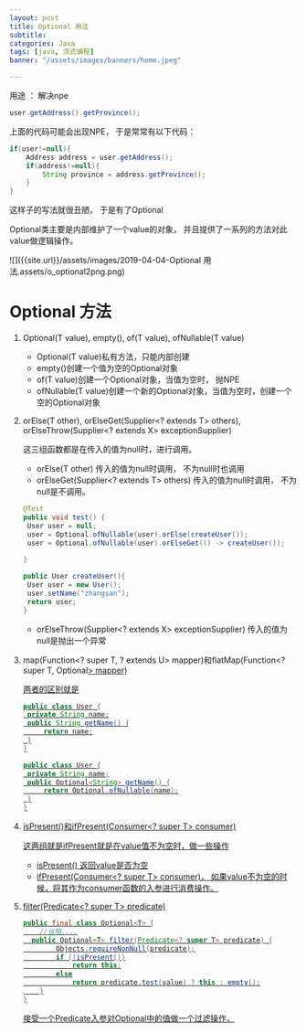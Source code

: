 ```yaml
---
layout: post
title: Optional 用法
subtitle:
categories: Java
tags: [java, 流式编程]
banner: "/assets/images/banners/home.jpeg"

---
```


用途 ： 解决npe

```java
user.getAddress().getProvince();
```

上面的代码可能会出现NPE， 于是常常有以下代码：

```java
if(user!=null){
	Address address = user.getAddress();
	if(address!=null){
		String province = address.getProvince();
	}
}
```

这样子的写法就很丑陋， 于是有了Optional

Optional类主要是内部维护了一个value的对象， 并且提供了一系列的方法对此value做逻辑操作。

![]({{site.url}}/assets/images/2019-04-04-Optional 用法.assets/o_optional2png.png)

# Optional 方法

1. Optional(T value), empty(), of(T value), ofNullable(T value)

   - Optional(T value)私有方法，只能内部创建
   - empty()创建一个值为空的Optional对象
   - of(T value)创建一个Optional对象，当值为空时， 抛NPE
   - ofNullable(T value)创建一个新的Optional对象，当值为空时，创建一个空的Optional对象

2. orElse(T other), orElseGet(Supplier<? extends T> others), orElseThrow(Supplier<? extends X> exceptionSupplier)

   这三组函数都是在传入的值为null时，进行调用。

   - orElse(T other) 传入的值为null时调用， 不为null时也调用
   - orElseGet(Supplier<? extends T> others) 传入的值为null时调用， 不为null是不调用。

   ```java
   @Test
   public void test() {
   	User user = null;
   	user = Optional.ofNullable(user).orElse(createUser());
   	user = Optional.ofNullable(user).orElseGet(() -> createUser());
   	
   }
   
   public User createUser(){
   	User user = new User();
   	user.setName("zhangsan");
   	return user;
   }
   ```

   - orElseThrow(Supplier<? extends X> exceptionSupplier) 传入的值为null是抛出一个异常

3. map(Function<? super T, ? extends U> mapper)和flatMap(Function<? super T, Optional<U>> mapper)

   两者的区别就是

   ```java
   public class User {
   	private String name;
   	public String getName() {
   		return name;
   	}
   }
   ```

   ```java
   public class User {
   	private String name;
   	public Optional<String> getName() {
   		return Optional.ofNullable(name);
   	}
   }
   ```

4. isPresent()和ifPresent(Consumer<? super T> consumer)

   这两组就是ifPresent就是在value值不为空时，做一些操作

   - isPresent() 返回value是否为空
   - ifPresent(Consumer<? super T> consumer)， 如果value不为空的时候，将其作为consumer函数的入参进行消费操作。

5. filter(Predicate<? super T> predicate)

   ```java
   public final class Optional<T> {
       //省略....
     public Optional<T> filter(Predicate<? super T> predicate) {
           Objects.requireNonNull(predicate);
           if (!isPresent())
               return this;
           else
               return predicate.test(value) ? this : empty();
       }
   }
   ```

   接受一个Predicate入参对Optional中的值做一个过滤操作， 

